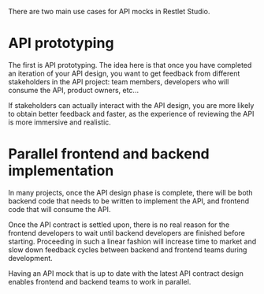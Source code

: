 There are two main use cases for API mocks in Restlet Studio.

# API prototyping

The first is API prototyping. The idea here is that once you have completed an iteration of your API design, you want to get feedback from different stakeholders in the API project: team members, developers who will consume the API, product owners, etc...

If stakeholders can actually interact with the API design, you are more likely to obtain better feedback and faster, as the experience of reviewing the API is more immersive and realistic.

# Parallel frontend and backend implementation

In many projects, once the API design phase is complete, there will be both backend code that needs to be written to implement the API, and frontend code that will consume the API.

Once the API contract is settled upon, there is no real reason for the frontend developers to wait until backend developers are finished before starting. Proceeding in such a linear fashion will increase time to market and slow down feedback cycles between backend and frontend teams during development.

Having an API mock that is up to date with the latest API contract design enables frontend and backend teams to work in parallel. 

